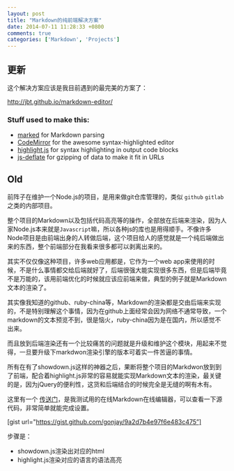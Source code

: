 ```yaml
---
layout: post
title: "Markdown的纯前端解决方案"
date: 2014-07-11 11:28:33 +0800
comments: true
categories: ['Markdown', 'Projects']
---
```


## 更新

这个解决方案应该是我目前遇到的最完美的方案了：

http://jbt.github.io/markdown-editor/

### Stuff used to make this:

 * [marked](https://github.com/chjj) for Markdown parsing
 * [CodeMirror](http://codemirror.net/) for the awesome syntax-highlighted editor
 * [highlight.js](http://softwaremaniacs.org/soft/highlight/en/) for syntax highlighting in output code blocks
 * [js-deflate](https://github.com/dankogai/js-deflate) for gzipping of data to make it fit in URLs

## Old

前阵子在维护一个Node.js的项目，是用来做git仓库管理的，类似 `github` `gitlab` 之类的内部项目。

整个项目的Markdown以及包括代码高亮等的操作，全部放在后端来渲染，因为人家Node.js本来就是`Javascript`嘛，所以各种js的库也是用得顺手。不像许多Node项目是由前端出身的人转做后端，这个项目给人的感觉就是一个纯后端做出来的东西，整个前端部分在我看来很多都可以剥离出来的。

其实不仅仅像这种项目，许多web应用都是，它作为一个web app来使用的时候，不是什么事情都交给后端就好了，后端很强大能实现很多东西，但是后端毕竟不是万能的，该用前端优化的时候就应该应前端来做，典型的例子就是Markdown文本的渲染了。

其实像我知道的github、ruby-china等，Markdown的渲染都是交由后端来实现的，不是特别理解这个事情，因为在github上面经常会因为网络不通常导致，一个markdown的文本预览不到，很是恼火，ruby-china因为是在国内，所以感觉不出来。

而且放到后端渲染还有一个比较痛苦的问题就是升级和维护这个模块，用起来不觉得，一旦要升级下markdwon渲染引擎的版本可着实一件苦逼的事情。

所有在有了showdown.js这样的神器之后，果断将整个项目的Markdwon放到到了前端，配合着highlight.js非常的容易就能实现Markdown文本的渲染，最关键的是，因为jQuery的便利性，这货和后端结合的时候完全是无缝的啊有木有。

这里有一个 [传送门](http://gonjay.github.io/editor/)，是我测试用的在线Markdown在线编辑器，可以查看一下源代码，非常简单就能完成设置。

[gist url="https://gist.github.com/gonjay/9a2d7b4e97f6e483c475”]

步骤是：

* showdown.js渲染出对应的html
* highlight.js渲染对应的语言的语法高亮